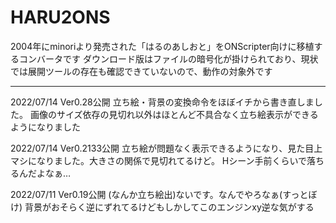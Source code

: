 # HARU2ONS
2004年にminoriより発売された「はるのあしおと」をONScripter向けに移植するコンバータです
ダウンロード版はファイルの暗号化が掛けられており、現状では展開ツールの存在も確認できていないので、動作の対象外です


---------------------------------------------------------------------------------------------------------------
2022/07/14 Ver0.28公開
立ち絵・背景の変換命令をほぼイチから書き直しました。
画像のサイズ依存の見切れ以外はほとんど不具合なく立ち絵表示ができるようになりました

2022/07/14 Ver0.2133公開
立ち絵が問題なく表示できるようになり、見た目上マシになりました。大きさの関係で見切れてるけど。
Hシーン手前くらいで落ちるんだよなぁ…

2022/07/11 Ver0.19公開
(なんか立ち絵出)ないです。なんでやろなぁ(すっとぼけ)
背景がおそらく逆にずれてるけどもしかしてこのエンジンxy逆な気がする



